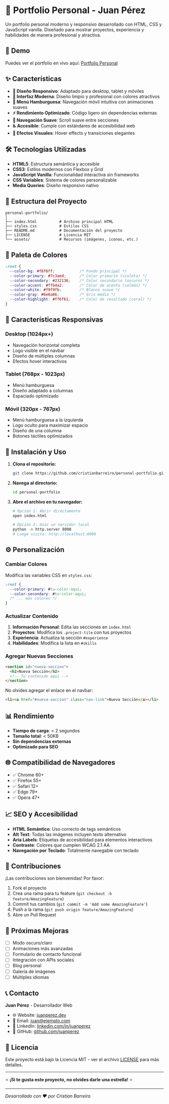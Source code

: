 # 🌟 Portfolio Personal - Juan Pérez

Un portfolio personal moderno y responsivo desarrollado con HTML, CSS y JavaScript vanilla. Diseñado para mostrar proyectos, experiencia y habilidades de manera profesional y atractiva.

## 🚀 Demo

Puedes ver el portfolio en vivo aquí: [Portfolio Personal](https://juanperez.dev)

## ✨ Características

- **📱 Diseño Responsivo**: Adaptado para desktop, tablet y móviles
- **🎨 Interfaz Moderna**: Diseño limpio y profesional con colores atractivos
- **🍔 Menú Hamburguesa**: Navegación móvil intuitiva con animaciones suaves
- **⚡ Rendimiento Optimizado**: Código ligero sin dependencias externas
- **🎯 Navegación Suave**: Scroll suave entre secciones
- **♿ Accesible**: Cumple con estándares de accesibilidad web
- **🎨 Efectos Visuales**: Hover effects y transiciones elegantes

## 🛠️ Tecnologías Utilizadas

- **HTML5**: Estructura semántica y accesible
- **CSS3**: Estilos modernos con Flexbox y Grid
- **JavaScript Vanilla**: Funcionalidad interactiva sin frameworks
- **CSS Variables**: Sistema de colores personalizable
- **Media Queries**: Diseño responsivo nativo

## 📁 Estructura del Proyecto

```
personal-portfolio/
│
├── index.html          # Archivo principal HTML
├── styles.css          # Estilos CSS
├── README.md           # Documentación del proyecto
├── LICENSE             # Licencia MIT
└── assets/             # Recursos (imágenes, iconos, etc.)
```

## 🎨 Paleta de Colores

```css
:root {
  --color-bg: #f8f6ff;           /* Fondo principal */
  --color-primary: #7c3aed;      /* Color primario (violeta) */
  --color-secondary: #232136;    /* Color secundario (oscuro) */
  --color-accent: #ffb4a2;       /* Color de acento (salmón) */
  --color-white: #f9f9fb;        /* Blanco suave */
  --color-gray: #6e6a86;         /* Gris medio */
  --color-highlight: #ff6f61;    /* Color de resaltado (coral) */
}
```

## 📱 Características Responsivas

### Desktop (1024px+)
- Navegación horizontal completa
- Logo visible en el navbar
- Diseño de múltiples columnas
- Efectos hover interactivos

### Tablet (768px - 1023px)
- Menú hamburguesa
- Diseño adaptado a columnas
- Espaciado optimizado

### Móvil (320px - 767px)
- Menú hamburguesa a la izquierda
- Logo oculto para maximizar espacio
- Diseño de una columna
- Botones táctiles optimizados

## 🚀 Instalación y Uso

1. **Clona el repositorio:**
   ```bash
   git clone https://github.com/cristianbarreiro/personal-portfolio.git
   ```

2. **Navega al directorio:**
   ```bash
   cd personal-portfolio
   ```

3. **Abre el archivo en tu navegador:**
   ```bash
   # Opción 1: Abrir directamente
   open index.html
   
   # Opción 2: Usar un servidor local
   python -m http.server 8000
   # Luego visita: http://localhost:8000
   ```

## ⚙️ Personalización

### Cambiar Colores
Modifica las variables CSS en `styles.css`:
```css
:root {
  --color-primary: #tu-color-aqui;
  --color-secondary: #tu-color-aqui;
  /* ... más colores */
}
```

### Actualizar Contenido
1. **Información Personal**: Edita las secciones en `index.html`
2. **Proyectos**: Modifica los `.project-tile` con tus proyectos
3. **Experiencia**: Actualiza la sección `#experience`
4. **Habilidades**: Modifica la lista en `#skills`

### Agregar Nuevas Secciones
```html
<section id="nueva-seccion">
  <h2>Nueva Sección</h2>
  <!-- Tu contenido aquí -->
</section>
```

No olvides agregar el enlace en el navbar:
```html
<li><a href="#nueva-seccion" class="nav-link">Nueva Sección</a></li>
```

## 📊 Rendimiento

- **Tiempo de carga**: < 2 segundos
- **Tamaño total**: < 50KB
- **Sin dependencias externas**
- **Optimizado para SEO**

## 🌐 Compatibilidad de Navegadores

- ✅ Chrome 60+
- ✅ Firefox 55+
- ✅ Safari 12+
- ✅ Edge 79+
- ✅ Opera 47+

## 📈 SEO y Accesibilidad

- **HTML Semántico**: Uso correcto de tags semánticos
- **Alt Text**: Todas las imágenes incluyen texto alternativo
- **Aria Labels**: Etiquetas de accesibilidad para elementos interactivos
- **Contraste**: Colores que cumplen WCAG 2.1 AA
- **Navegación por Teclado**: Totalmente navegable con teclado

## 🤝 Contribuciones

¡Las contribuciones son bienvenidas! Por favor:

1. Fork el proyecto
2. Crea una rama para tu feature (`git checkout -b feature/AmazingFeature`)
3. Commit tus cambios (`git commit -m 'Add some AmazingFeature'`)
4. Push a la rama (`git push origin feature/AmazingFeature`)
5. Abre un Pull Request

## 📝 Próximas Mejoras

- [ ] Modo oscuro/claro
- [ ] Animaciones más avanzadas
- [ ] Formulario de contacto funcional
- [ ] Integración con APIs sociales
- [ ] Blog personal
- [ ] Galería de imágenes
- [ ] Múltiples idiomas

## 📞 Contacto

**Juan Pérez** - Desarrollador Web

- 🌐 Website: [juanperez.dev](https://juanperez.dev)
- 📧 Email: juan@ejemplo.com
- 💼 LinkedIn: [linkedin.com/in/juanperez](https://linkedin.com/in/juanperez)
- 🐙 GitHub: [github.com/juanperez](https://github.com/juanperez)

## 📄 Licencia

Este proyecto está bajo la Licencia MIT - ver el archivo [LICENSE](LICENSE) para más detalles.

---

⭐ **¡Si te gusta este proyecto, no olvides darle una estrella!** ⭐

---

*Desarrollado con ❤️ por Cristian Barreiro*
